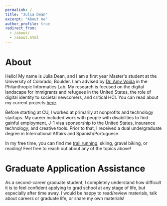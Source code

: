 ```yaml
---
permalink: /
title: "Julia Dean"
excerpt: "About me"
author_profile: true
redirect_from: 
  - /about/
  - /about.html
---
```


About
======
Hello! My name is Julia Dean, and I am a first year Master's student at the University of Colorado, Boulder. I am advised by [Dr. Amy Voida](https://amy.voida.com/) in the Philanthropic Informatics Lab. My research is focused on the digital landscape for immigrants and refugees in the United States, the role of digital identity to societal newcomers, and critical HCI. You can read about my current projects [here](_pages/research.md). 

Before starting at CU, I worked at primarily at nonprofits and technology startups. My career included work with people with disabilities to find gainful employment, J-1 visa sponsorship to the United States, insurance technology, and creative tools. Prior to that, I received a dual undergraduate degree in International Affairs and Spanish/Portuguese. 

In my free time, you can find me [trail running](https://www.strava.com/athletes/25609538), skiing, gravel biking, or reading! Feel free to reach out about any of the topics above!

Graduate Application Assistance
======
As a second-career graduate student, I completely understand how difficult it is to feel confident applying to grad school at any stage of life, but especially after time away. I would be happy to read/review materials, talk about careers or graduate life, or share my own materials!




